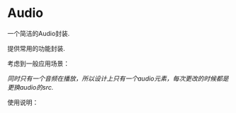 Audio
=====
<p>一个简洁的Audio封装.</p>
<p>提供常用的功能封装.</p>
<p>考虑到一般应用场景：</p>
<i>同时只有一个音频在播放，所以设计上只有一个audio元素，每次更改的时候都是更换audio的src.</i>
<p>使用说明：</p>
